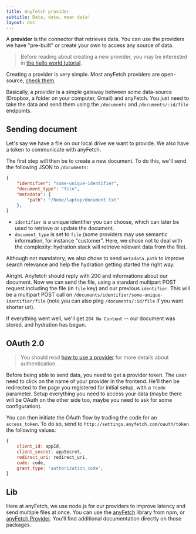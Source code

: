 ```yaml
---
title: Anyfetch provider
subtitle: Data, data, moar data!
layout: doc
---
```

A **provider** is the connector that retrieves data. You can use the providers we have "pre-built" or create your own to access any source of data.

> Before reading about creating a new provider, you may be interested in [the hello world tutorial](/guides/tutorials/hello-world.html).

Creating a provider is very simple. Most anyFetch providers are open-source, [check them](https://github.com/search?q=%40AnyFetch+provider).

Basically, a provider is a simple gateway between some data-source (Dropbox, a folder on your computer, Gmail) and anyFetch. You just need to take the data and send them using the `/documents` and `/documents/:id/file` endpoints.

## Sending document
Let's say we have a file on our local drive we want to provide.
We also have a token to communicate with anyFetch.

The first step will then be to create a new document. To do this, we'll send the following JSON to `/documents`:

```json
{
	"identifier": "some-unique-identifier",
	"document_type": "file",
	"metadata": {
		"path": "/home/laptop/document.txt"
	},
}
```

* `identifier` is a unique identifier you can choose, which can later be used to retrieve or update the document.
* `document_type` is set to `file` (some providers may use semantic information, for instance "customer". Here, we chose not to deal with the complexity: hydration stack will retrieve relevant data from the file).

Although not mandatory, we also chose to send `metadata.path` to improve search relevance and help the hydration getting started the right way.

Alright. Anyfetch should reply with 200 and informations about our document.
Now we can send the file, using a standard multipart POST request including the file (in `file` key) and our previous `identifier`. This will be a multipart POST call on `/documents/identifier/some-unique-identifier/file` (note you can also ping `/documents/:id/file` if you want shorter url).

If everything went well, we'll get `204 No Content` -- our document was stored, and hydration has begun.

## OAuth 2.0
> You should read [how to use a provider](/guides/using/provider.html) for more details about authentication.

Before being able to send data, you need to get a provider token.
The user need to click on the name of your provider in the frontend. He'll then be redirected to the page you registered for initial setup, with a `?code` parameter. Setup everything you need to access your data (maybe there will be OAuth on the other side too, maybe you need to ask for some configuration).

You can then initiate the OAuth flow by trading the code for an `access_token`.
To do so, send to `http://settings.anyfetch.com/oauth/token` the following values:

```javascript
{
    client_id: appId,
    client_secret: appSecret,
    redirect_uri: redirect_uri,
    code: code,
    grant_type: 'authorization_code',
}
```

## Lib
Here at anyFetch, we use node.js for our providers to improve latency and send multiple files at once. You can use the [anyFetch](https://www.npmjs.org/package/anyfetch) library from npm, or [anyFetch Provider](https://www.npmjs.org/package/anyfetch-provider). You'll find additional documentation directly on those packages.
